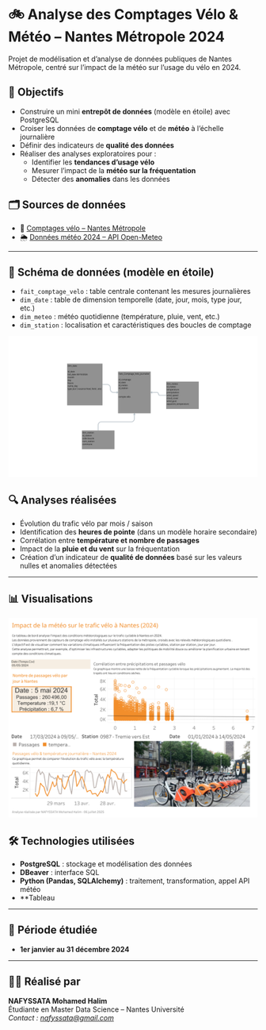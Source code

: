 # 🚲 Analyse des Comptages Vélo & Météo – Nantes Métropole 2024

Projet de modélisation et d’analyse de données publiques de Nantes Métropole, centré sur l’impact de la météo sur l’usage du vélo en 2024.


## 📌 Objectifs

- Construire un mini **entrepôt de données** (modèle en étoile) avec PostgreSQL
- Croiser les données de **comptage vélo** et de **météo** à l’échelle journalière
- Définir des indicateurs de **qualité des données**
- Réaliser des analyses exploratoires pour :
  - Identifier les **tendances d’usage vélo**
  - Mesurer l’impact de la **météo sur la fréquentation**
  - Détecter des **anomalies** dans les données


## 🗂️ Sources de données

- 📍 [Comptages vélo – Nantes Métropole](https://data.nantesmetropole.fr/explore/dataset/244400404_comptages-velo-nantes-metropole/)
- 🌦️ [Données météo 2024 – API Open-Meteo](https://open-meteo.com/)

---

## 🧱 Schéma de données (modèle en étoile)

- `fait_comptage_velo` : table centrale contenant les mesures journalières
- `dim_date` : table de dimension temporelle (date, jour, mois, type jour, etc.)
- `dim_meteo` : météo quotidienne (température, pluie, vent, etc.)
- `dim_station` : localisation et caractéristiques des boucles de comptage

![Schéma en étoile](modelisation.png)


## 🔍 Analyses réalisées

- Évolution du trafic vélo par mois / saison
- Identification des **heures de pointe** (dans un modèle horaire secondaire)
- Corrélation entre **température et nombre de passages**
- Impact de la **pluie et du vent** sur la fréquentation
- Création d’un indicateur de **qualité de données** basé sur les valeurs nulles et anomalies détectées

---

## 📊 Visualisations 

[![Voir le tableau de bord](tableau.png)](https://public.tableau.com/views/classeurvelonantes/Tableaudebord1?:language=fr-FR&:sid=&:redirect=auth&:display_count=n&:origin=viz_share_link)



## 🛠️ Technologies utilisées

- **PostgreSQL** : stockage et modélisation des données
- **DBeaver** : interface SQL
- **Python (Pandas, SQLAlchemy)** : traitement, transformation, appel API météo
- **Tableau
---

## 📅 Période étudiée

- **1er janvier au 31 décembre 2024**

---

## 🙋‍♀️ Réalisé par

**NAFYSSATA Mohamed Halim**  
Étudiante en Master Data Science – Nantes Université  
*Contact : nafyssata@gmail.com*


